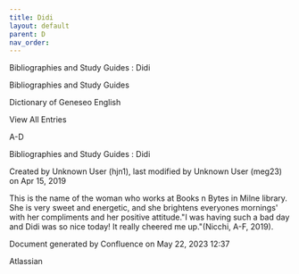 ```yaml
---
title: Didi
layout: default
parent: D
nav_order:
---
```


Bibliographies and Study Guides : Didi

Bibliographies and Study Guides

Dictionary of Geneseo English

View All Entries

A-D

Bibliographies and Study Guides : Didi

Created by  Unknown User (hjn1), last modified by  Unknown User (meg23) on Apr 15, 2019

This is the name of the woman who works at Books n Bytes in Milne library. She is very sweet and energetic, and she brightens everyones mornings' with her compliments and her positive attitude.&quot;I was having such a bad day and Didi was so nice today! It really cheered me up.&quot;(Nicchi, A-F, 2019). 

Document generated by Confluence on May 22, 2023 12:37

Atlassian
